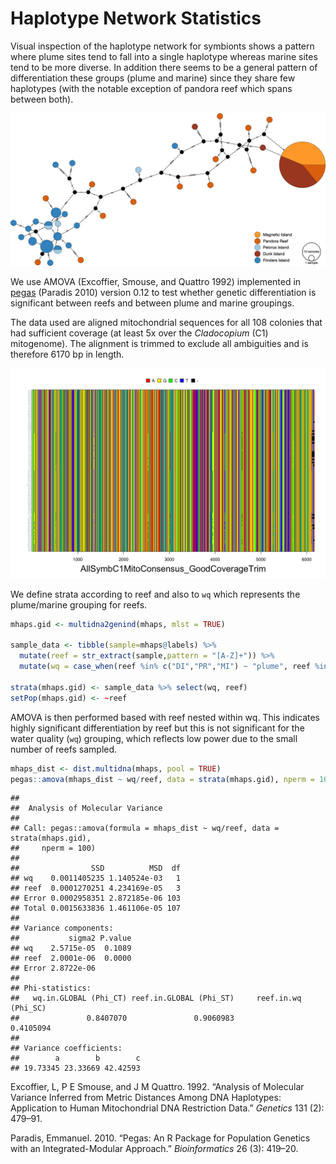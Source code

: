 Haplotype Network Statistics
================

Visual inspection of the haplotype network for symbionts shows a pattern
where plume sites tend to fall into a single haplotype whereas marine
sites tend to be more diverse. In addition there seems to be a general
pattern of differentiation these groups (plume and marine) since they
share few haplotypes (with the notable exception of pandora reef which
spans between both).

![symb\_hapnet](figures/AllSymbC1MitoConsensus_GoodCoverage_PopArt.png)

We use AMOVA (Excoffier, Smouse, and Quattro 1992) implemented in
[pegas](https://cran.r-project.org/web/packages/pegas/index.html)
(Paradis 2010) version 0.12 to test whether genetic differentiation is
significant between reefs and between plume and marine groupings.

The data used are aligned mitochondrial sequences for all 108 colonies
that had sufficient coverage (at least 5x over the *Cladocopium* (C1)
mitogenome). The alignment is trimmed to exclude all ambiguities and is
therefore 6170 bp in length.

![](10_haplonetworks_files/figure-gfm/unnamed-chunk-3-1.png)<!-- -->

We define strata according to reef and also to `wq` which represents the
plume/marine grouping for reefs.

``` r
mhaps.gid <- multidna2genind(mhaps, mlst = TRUE)

sample_data <- tibble(sample=mhaps@labels) %>% 
  mutate(reef = str_extract(sample,pattern = "[A-Z]+")) %>% 
  mutate(wq = case_when(reef %in% c("DI","PR","MI") ~ "plume", reef %in% c("FI","PI") ~ "marine")) 

strata(mhaps.gid) <- sample_data %>% select(wq, reef)
setPop(mhaps.gid) <- ~reef
```

AMOVA is then performed based with reef nested within wq. This indicates
highly significant differentiation by reef but this is not significant
for the water quality (`wq`) grouping, which reflects low power due to
the small number of reefs sampled.

``` r
mhaps_dist <- dist.multidna(mhaps, pool = TRUE)
pegas::amova(mhaps_dist ~ wq/reef, data = strata(mhaps.gid), nperm = 100)
```

    ## 
    ##  Analysis of Molecular Variance
    ## 
    ## Call: pegas::amova(formula = mhaps_dist ~ wq/reef, data = strata(mhaps.gid), 
    ##     nperm = 100)
    ## 
    ##                SSD          MSD  df
    ## wq    0.0011405235 1.140524e-03   1
    ## reef  0.0001270251 4.234169e-05   3
    ## Error 0.0002958351 2.872185e-06 103
    ## Total 0.0015633836 1.461106e-05 107
    ## 
    ## Variance components:
    ##           sigma2 P.value
    ## wq    2.5715e-05  0.1089
    ## reef  2.0001e-06  0.0000
    ## Error 2.8722e-06        
    ## 
    ## Phi-statistics:
    ##   wq.in.GLOBAL (Phi_CT) reef.in.GLOBAL (Phi_ST)     reef.in.wq (Phi_SC) 
    ##               0.8407070               0.9060983               0.4105094 
    ## 
    ## Variance coefficients:
    ##        a        b        c 
    ## 19.73345 23.33669 42.42593

<div id="refs" class="references">

<div id="ref-Excoffier1992-pe">

Excoffier, L, P E Smouse, and J M Quattro. 1992. “Analysis of Molecular
Variance Inferred from Metric Distances Among DNA Haplotypes:
Application to Human Mitochondrial DNA Restriction Data.” *Genetics* 131
(2): 479–91.

</div>

<div id="ref-Paradis2010-ds">

Paradis, Emmanuel. 2010. “Pegas: An R Package for Population Genetics
with an Integrated-Modular Approach.” *Bioinformatics* 26 (3): 419–20.

</div>

</div>
